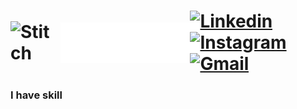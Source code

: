 <h1 style="display: flex; align-items: center; justify-content: space-between;">
  <div style="display: flex; align-items: center; gap: 10px;">
    <img src="https://media3.giphy.com/media/v1.Y2lkPTc5MGI3NjExa21sa3UzbnJwbGVtbnVubHEyb3l6aHg5ZHR1MXNmNmhqMWJtdGZ3bCZlcD12MV9pbnRlcm5hbF9naWZfYnlfaWQmY3Q9cw/hhut7D136GMQU/giphy.gif" alt="Stitch" width="70">
    <img src="https://raw.githubusercontent.com/mtzdantas/mtzdantas/master/name.svg" alt="Mateus Dantas">
  </div>
  <div>
    <a href="https://www.linkedin.com/in/mtzdantas">
      <img src="https://img.shields.io/badge/-LinkedIn-blue?style=flat&logo=Linkedin&logoColor=white" alt="Linkedin">
    </a>
    <a href="https://www.instagram.com/mtzdantas">
      <img src="https://img.shields.io/badge/-Instagram-c13584?style=flat&labelColor=c13584&logo=instagram&logoColor=white" alt="Instagram">
    </a>
    <a href="mailto:mtzdantas@gmail.com">
      <img src="https://img.shields.io/badge/-Gmail-c14438?style=flat&logo=Gmail&logoColor=white" alt="Gmail">
    </a>
  </div>
</h1>

### I have skill

